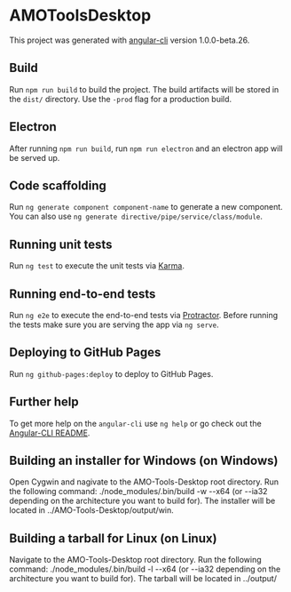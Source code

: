 # AMOToolsDesktop

This project was generated with [angular-cli](https://github.com/angular/angular-cli) version 1.0.0-beta.26.

## Build

Run `npm run build` to build the project. The build artifacts will be stored in the `dist/` directory. Use the `-prod` flag for a production build.

## Electron

After running `npm run build`, run `npm run electron` and an electron app will be served up.

## Code scaffolding

Run `ng generate component component-name` to generate a new component. You can also use `ng generate directive/pipe/service/class/module`.

## Running unit tests

Run `ng test` to execute the unit tests via [Karma](https://karma-runner.github.io).

## Running end-to-end tests

Run `ng e2e` to execute the end-to-end tests via [Protractor](http://www.protractortest.org/).
Before running the tests make sure you are serving the app via `ng serve`.

## Deploying to GitHub Pages

Run `ng github-pages:deploy` to deploy to GitHub Pages.

## Further help

To get more help on the `angular-cli` use `ng help` or go check out the [Angular-CLI README](https://github.com/angular/angular-cli/blob/master/README.md).

## Building an installer for Windows (on Windows)

Open Cygwin and nagivate to the AMO-Tools-Desktop root directory.
Run the following command: ./node_modules/.bin/build -w --x64 (or --ia32 depending on the architecture you want to build for).
The installer will be located in ../AMO-Tools-Desktop/output/win.

## Building a tarball for Linux (on Linux)

Navigate to the AMO-Tools-Desktop root directory.
Run the following command: ./node_modules/.bin/build -l --x64 (or --ia32 depending on the architecture you want to build for).
The tarball will be located in ../output/
